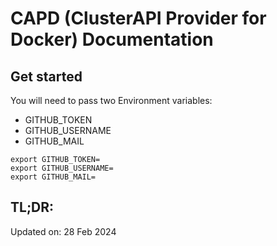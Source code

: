 # CAPD (ClusterAPI Provider for Docker) Documentation

## Get started

You will need to pass two Environment variables:
- GITHUB_TOKEN
- GITHUB_USERNAME
- GITHUB_MAIL

```
export GITHUB_TOKEN=
export GITHUB_USERNAME=
export GITHUB_MAIL=
```

## TL;DR:



Updated on: 28 Feb 2024